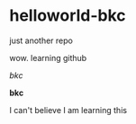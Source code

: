 # helloworld-bkc
just another repo

wow. learning github

*bkc*

**bkc**

I can't believe I am learning this
